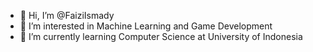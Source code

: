 - 👋 Hi, I’m @FaiziIsmady
- 👀 I’m interested in Machine Learning and Game Development
- 🌱 I’m currently learning Computer Science at University of Indonesia

<!---
FaiziIsmady/FaiziIsmady is a ✨ special ✨ repository because its `README.md` (this file) appears on your GitHub profile.
You can click the Preview link to take a look at your changes.
--->
